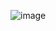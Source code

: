 ![image](https://user-images.githubusercontent.com/36550743/214305990-d3f33c18-dcdc-4919-beac-b9248653f2e7.png)
